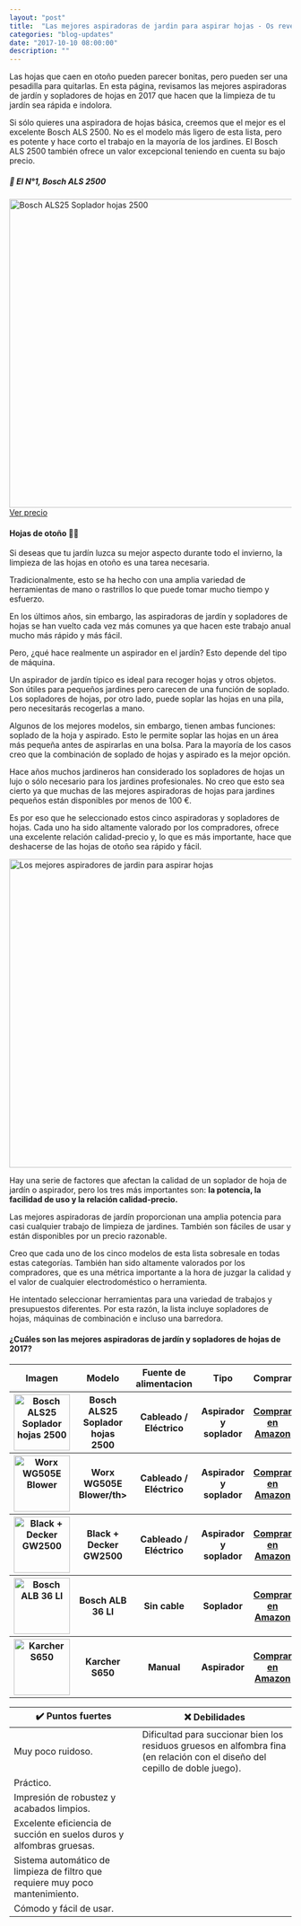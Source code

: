 ```yaml
---
layout: "post"
title:  "Las mejores aspiradoras de jardin para aspirar hojas - Os revelamos el top 5"
categories: "blog-updates"
date: "2017-10-10 08:00:00"
description: ""
---
```


Las hojas que caen en otoño pueden parecer bonitas, pero pueden ser una pesadilla para quitarlas. En esta página, revisamos las mejores aspiradoras de jardín y sopladores de hojas en 2017 que hacen que la limpieza de tu jardín sea rápida e indolora.

Si sólo quieres una aspiradora de hojas básica, creemos que el mejor es el excelente Bosch ALS 2500. No es el modelo más ligero de esta lista, pero es potente y hace corto el trabajo en la mayoría de los jardines. El Bosch ALS 2500 también ofrece un valor excepcional teniendo en cuenta su bajo precio.

<div class="callout text-center container-article">
  <h5> 💯 El N°1, Bosch ALS 2500</h5>
  <img src="{{ site.url }}/assets/img/varias/Bosch-ALS25-Soplador-hojas-2500.jpg" width="550" height="auto" alt="Bosch ALS25 Soplador hojas 2500"><br>
    <a class="button" href="https://www.amazon.es/Bosch-ALS25-Soplador-hojas-2500/dp/B004QQ3U38/ref=as_li_ss_tl?ie=UTF8&qid=1507646965&sr=8-1&keywords=bosch+ALS+2500&linkCode=ll1&tag=lasaspirad-21&linkId=4cb4128d1c1f8c618de26462115442d8" >Ver precio</a>
</div>

#### Hojas de otoño 🍂🍂

Si deseas que tu jardín luzca su mejor aspecto durante todo el invierno, la limpieza de las hojas en otoño es una tarea necesaria.

Tradicionalmente, esto se ha hecho con una amplia variedad de herramientas de mano o rastrillos lo que puede tomar mucho tiempo y esfuerzo.

En los últimos años, sin embargo, las aspiradoras de jardín y sopladores de hojas se han vuelto cada vez más comunes ya que hacen este trabajo anual mucho más rápido y más fácil.

Pero, ¿qué hace realmente un aspirador en el jardín? Esto depende del tipo de máquina.

Un aspirador de jardín típico es ideal para recoger hojas y otros objetos. Son útiles para pequeños jardines pero carecen de una función de soplado. Los sopladores de hojas, por otro lado, puede soplar las hojas en una pila, pero necesitarás recogerlas a mano.

Algunos de los mejores modelos, sin embargo, tienen ambas funciones: soplado de la hoja y aspirado. Esto le permite soplar las hojas en un área más pequeña antes de aspirarlas en una bolsa. Para la mayoría de los casos creo que la combinación de soplado de hojas y aspirado es la mejor opción.

Hace años muchos jardineros han considerado los sopladores de hojas un lujo o sólo necesario para los jardines profesionales. No creo que esto sea cierto ya que muchas de las mejores aspiradoras de hojas para jardines pequeños están disponibles por menos de 100 €.

Es por eso que he seleccionado estos cinco aspiradoras y sopladores de hojas. Cada uno ha sido altamente valorado por los compradores, ofrece una excelente relación calidad-precio y, lo que es más importante, hace que deshacerse de las hojas de otoño  sea rápido y fácil.

<div class="text-center">
  <img src="{{ site.url }}/assets/img/varias/otoño.jpg" width="550" height="auto" alt="Los mejores aspiradores de jardin para aspirar hojas">
</div>

Hay una serie de factores que afectan la calidad de un soplador de hoja de jardín o aspirador, pero los tres más importantes son: **la potencia, la facilidad de uso y la relación calidad-precio.**

Las mejores aspiradoras de jardín proporcionan una amplia potencia para casi cualquier trabajo de limpieza de jardines. También son fáciles de usar y están disponibles por un precio razonable.

Creo que cada uno de los cinco modelos de esta lista sobresale en todas estas categorías. También han sido altamente valorados por los compradores, que es una métrica importante a la hora de juzgar la calidad y el valor de cualquier electrodoméstico o herramienta.

He intentado seleccionar herramientas para una variedad de trabajos y presupuestos diferentes. Por esta razón, la lista incluye sopladores de hojas, máquinas de combinación e incluso una barredora.

#### ¿Cuáles son las mejores aspiradoras de jardín y sopladores de hojas de 2017?
<table class="stack">
  <thead>
    <tr>
      <th width="200" class="text-center">Imagen</th>
      <th width="250" class="text-center">Modelo</th>
      <th width="250" class="text-center">Fuente de alimentacion</th>
      <th width="250" class="text-center">Tipo</th>
      <th width="250" class="text-center">Comprar</th>
    </tr>
  </thead>
  <tbody>
     <tr>
      <th><img src="{{site.url}}/assets/img/varias/Bosch-ALS25-Soplador-hojas-2500.jpg" width="100" height="auto" alt="Bosch ALS25 Soplador hojas 2500"></th>
      <th>Bosch ALS25 Soplador hojas 2500</th>
      <th>Cableado / Eléctrico</th>
      <th>Aspirador y soplador</th>
      <th><a class="button" href="https://www.amazon.es/Bosch-ALS25-Soplador-hojas-2500/dp/B004QQ3U38/ref=as_li_ss_tl?ie=UTF8&qid=1507646965&sr=8-1&keywords=bosch+ALS+2500&linkCode=ll1&tag=lasaspirad-21&linkId=4cb4128d1c1f8c618de26462115442d8">Comprar en Amazon</a></th>
     </tr>
     <tr>
      <th><img src="{{site.url}}/assets/img/varias/worx-wg505eblower.jpg" width="100" height="auto" alt="Worx WG505E Blower"></th>
      <th>Worx WG505E Blower/th>
      <th>Cableado / Eléctrico</th>
      <th>Aspirador y soplador</th>
      <th><a class="button" href="https://www.amazon.es/aspirador-soplador-el%C3%A9ctrico-wg505e-335-KM/dp/B01MQV02L2/ref=as_li_ss_tl?s=tools&ie=UTF8&qid=1507649197&sr=1-1-fkmr0&keywords=Worx+WG505E+Blower&linkCode=ll1&tag=lasaspirad-21&linkId=e294c35c4ebb3beb55bf9308e2cd473b">Comprar en Amazon</a></th>
    </tr>
    <tr>
      <th><img src="{{site.url}}/assets/img/varias/black+deckergw2500.jpg" width="100" height="auto" alt="Black + Decker GW2500"></th>
      <th>Black + Decker GW2500</th>
      <th>Cableado / Eléctrico</th>
      <th>Aspirador y soplador</th>
      <th><a class="button" href="https://www.amazon.es/Black-Decker-GW2500-Aspirador-Soplad-Trit-2500W-Gw2500/dp/B00U7GP3CW/ref=as_li_ss_tl?s=tools&ie=UTF8&qid=1507650143&sr=1-1&keywords=Black+++Decker+GW2500&linkCode=ll1&tag=lasaspirad-21&linkId=da4d44a63ae993c6751abe3bf74a1924">Comprar en Amazon</a></th>
    </tr>
    <tr>
      <th><img src="{{site.url}}/assets/img/varias/bosch-alb36-li.jpg" width="100" height="auto" alt="Bosch ALB 36 LI"></th>
      <th>Bosch ALB 36 LI</th>
      <th>Sin cable</th>
      <th>Soplador</th>
      <th><a class="button" href="https://www.amazon.es/Bosch-ALS25-Soplador-hojas-2500/dp/B004QQ3U38/ref=as_li_ss_tl?s=tools&ie=UTF8&qid=1507652288&sr=1-1&keywords=Bosch+ALS25&linkCode=ll1&tag=lasaspirad-21&linkId=049e169b7e7aeb8fe9766f669a5c6838">Comprar en Amazon</a></th>
      <tr>
        <th><img src="{{site.url}}/assets/img/varias/karcher-s650.jpg" width="100" height="auto" alt="Karcher S650"></th>
        <th>Karcher S650</th>
        <th>Manual</th>
        <th>Aspirador</th>
        <th><a class="button" href="https://www.amazon.es/K%C3%A4rcher-S-650-Barredora-mec%C3%A1nica/dp/B000ORYO4W/ref=as_li_ss_tl?s=tools&ie=UTF8&qid=1507653602&sr=1-1&keywords=Karcher+S650&linkCode=ll1&tag=lasaspirad-21&linkId=0be86905e636f0ce837ca5e54a8eef44">Comprar en Amazon</a></th>
      </tr>
    </tr>
  </tbody>
</table>

✔️ Puntos fuertes  | ❌ Debilidades
--|--
Muy poco ruidoso.  |  Dificultad para succionar bien los residuos gruesos en alfombra fina (en relación con el diseño del cepillo de doble juego).
Práctico.  |
Impresión de robustez y acabados limpios.  |
Excelente eficiencia de succión en suelos duros y alfombras gruesas.  |
Sistema automático de limpieza de filtro que requiere muy poco mantenimiento.  |
Cómodo y fácil de usar.|
